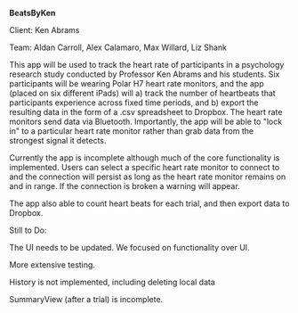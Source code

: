 **BeatsByKen**

 

Client: Ken Abrams

Team: AIdan Carroll, Alex Calamaro, Max Willard, Liz Shank


This app will be used to track the heart rate of participants in a psychology research study conducted by Professor Ken Abrams and his students.
Six participants will be wearing Polar H7 heart rate monitors, and the app (placed on six different iPads) will a) track the number
of heartbeats that participants experience across fixed time periods, and b) export the resulting data in the form of a .csv spreadsheet to Dropbox. 
The heart rate monitors send data via Bluetooth. Importantly, the app will be able to "lock in" to a particular heart rate monitor rather than grab data from 
the strongest signal it detects.

Currently the app is incomplete although much of the core functionality is implemented. Users can select a specific heart rate monitor to connect to and the 
connection will persist as long as the heart rate monitor remains on and in range. If the connection is broken a warning will appear.

The app also able to count heart beats for each trial, and then export data to Dropbox.


Still to Do:

The UI needs to be updated. We focused on functionality over UI.

More extensive testing.

History is not implemented, including deleting local data

SummaryView (after a trial) is incomplete.



